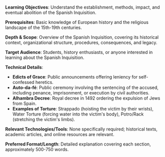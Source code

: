 **Learning Objectives**: Understand the establishment, methods, impact, and eventual abolition of the Spanish Inquisition.

**Prerequisites**: Basic knowledge of European history and the religious landscape of the 15th-19th centuries.

**Depth & Scope**: Overview of the Spanish Inquisition, covering its historical context, organizational structure, procedures, consequences, and legacy.

**Target Audience**: Students, history enthusiasts, or anyone interested in learning about the Spanish Inquisition.

**Technical Details**:
*   **Edicts of Grace**: Public announcements offering leniency for self-confessed heretics.
*   **Auto-da-fé**: Public ceremony involving the sentencing of the accused, including penance, imprisonment, or execution by civil authorities.
*   **Alhambra Decree**: Royal decree in 1492 ordering the expulsion of Jews from Spain.
*   **Examples of Torture**: Strappado (hoisting the victim by their wrists), Water Torture (forcing water into the victim's body), Potro/Rack (stretching the victim's limbs).

**Relevant Technologies/Tools**: None specifically required; historical texts, academic articles, and online resources are relevant.

**Preferred Format/Length**: Detailed explanation covering each section, approximately 500-750 words.

